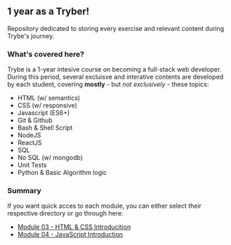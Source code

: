 ## 1 year as a Tryber!

Repository dedicated to storing every exercise and relevant content during Trybe's journey.

### What's covered here?

Trybe is a 1-year intesive course on becoming a full-stack web developer. During this period, several excluisve and interative contents are developed by each student, covering **mostly** - but *not exclusively* - these topics:

* HTML (w/ semantics)
* CSS (w/ responsive)
* Javascript (ES6+)
* Git & Github
* Bash & Shell Script
* NodeJS
* ReactJS
* SQL
* No SQL (w/ mongodb)
* Unit Tests
* Python & Basic Algorithm logic

### Summary

If you want quick acces to each module, you can either select their respective directory or go through here:

* [Module 03 - HTML & CSS Introducition](https://github.com/fabiosenracorrea/Trybe/tree/master/03_HTML_CSS_INTRO)
* [Module 04 - JavaScript Introduction](https://github.com/fabiosenracorrea/Trybe/tree/master/04_JAVASCRIPT_INTRO)